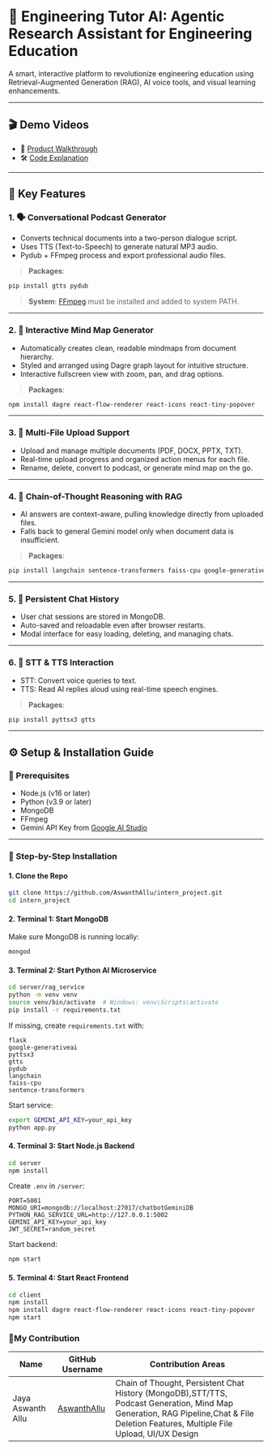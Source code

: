 # 📘 Engineering Tutor AI: Agentic Research Assistant for Engineering Education

A smart, interactive platform to revolutionize engineering education using Retrieval-Augmented Generation (RAG), AI voice tools, and visual learning enhancements.

---

## 🎬 Demo Videos
- 🧪 [Product Walkthrough](https://github.com/user-attachments/assets/b2d8fa7f-f7df-431d-b1f5-64173e8b7944)
- 🛠️ [Code Explanation](https://github.com/user-attachments/assets/a4dc6e7f-1783-41e5-b5c7-9b1cc3810da2)

---

## 🧠 Key Features

### 1. 🗣️ Conversational Podcast Generator

- Converts technical documents into a two-person dialogue script.
- Uses TTS (Text-to-Speech) to generate natural MP3 audio.
- Pydub + FFmpeg process and export professional audio files.

> **Packages**:

```bash
pip install gtts pydub
```

> **System**: [FFmpeg](https://ffmpeg.org/) must be installed and added to system PATH.

---

### 2. 🧠 Interactive Mind Map Generator

- Automatically creates clean, readable mindmaps from document hierarchy.
- Styled and arranged using Dagre graph layout for intuitive structure.
- Interactive fullscreen view with zoom, pan, and drag options.

> **Packages**:

```bash
npm install dagre react-flow-renderer react-icons react-tiny-popover
```

---

### 3. 📂 Multi-File Upload Support

- Upload and manage multiple documents (PDF, DOCX, PPTX, TXT).
- Real-time upload progress and organized action menus for each file.
- Rename, delete, convert to podcast, or generate mind map on the go.

---

### 4. 🔗 Chain-of-Thought Reasoning with RAG

- AI answers are context-aware, pulling knowledge directly from uploaded files.
- Falls back to general Gemini model only when document data is insufficient.

> **Packages**:

```bash
pip install langchain sentence-transformers faiss-cpu google-generativeai
```

---

### 5. 💾 Persistent Chat History

- User chat sessions are stored in MongoDB.
- Auto-saved and reloadable even after browser restarts.
- Modal interface for easy loading, deleting, and managing chats.

---

### 6. 🎤 STT & TTS Interaction

- STT: Convert voice queries to text.
- TTS: Read AI replies aloud using real-time speech engines.

> **Packages**:

```bash
pip install pyttsx3 gtts
```

---

## ⚙️ Setup & Installation Guide

### 🔧 Prerequisites

- Node.js (v16 or later)
- Python (v3.9 or later)
- MongoDB
- FFmpeg
- Gemini API Key from [Google AI Studio](https://makersuite.google.com/)

---

### 🧪 Step-by-Step Installation

#### 1. Clone the Repo

```bash
git clone https://github.com/AswanthAllu/intern_project.git
cd intern_project
```

#### 2. Terminal 1: Start MongoDB

Make sure MongoDB is running locally:

```bash
mongod
```

#### 3. Terminal 2: Start Python AI Microservice

```bash
cd server/rag_service
python -m venv venv
source venv/bin/activate  # Windows: venv\Scripts\activate
pip install -r requirements.txt
```

If missing, create `requirements.txt` with:

```
flask
google-generativeai
pyttsx3
gtts
pydub
langchain
faiss-cpu
sentence-transformers
```

Start service:

```bash
export GEMINI_API_KEY=your_api_key
python app.py
```

#### 4. Terminal 3: Start Node.js Backend

```bash
cd server
npm install
```

Create `.env` in `/server`:

```
PORT=5001
MONGO_URI=mongodb://localhost:27017/chatbotGeminiDB
PYTHON_RAG_SERVICE_URL=http://127.0.0.1:5002
GEMINI_API_KEY=your_api_key
JWT_SECRET=random_secret
```

Start backend:

```bash
npm start
```

#### 5. Terminal 4: Start React Frontend

```bash
cd client
npm install
npm install dagre react-flow-renderer react-icons react-tiny-popover
npm start
```
### 👥My  Contribution

| Name     | GitHub Username | Contribution Areas                                                                 |
|----------|------------------|------------------------------------------------------------------------------------|
|Jaya Aswanth Allu | [AswanthAllu](https://github.com/AswanthAllu) | Chain of Thought, Persistent Chat History (MongoDB),STT/TTS, Podcast Generation, Mind Map Generation, RAG Pipeline,Chat & File Deletion Features,  Multiple File Upload, UI/UX Design |


